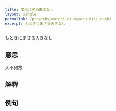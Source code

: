 ```yaml
---
title: 本木に勝る未木なし
layout: single
permalink: /proverbs/motoki-ni-masaru-miki-nashi
excerpt: もときにまさるみきなし
---
```


もときにまさるみきなし

## 意思

人不如故

## 解释

## 例句

